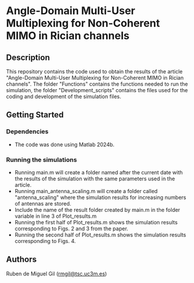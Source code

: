 # Angle-Domain Multi-User Multiplexing for Non-Coherent MIMO in Rician channels

## Description

This repository contains the code used to obtain the results of the article "Angle-Domain Multi-User Multiplexing for Non-Coherent MIMO in Rician channels". The folder "Functions" contains the functions needed to
run the simulation, the folder "Development_scripts" contains the files used for the coding and development of the simulation files. 

## Getting Started

### Dependencies

* The code was done using Matlab 2024b.

### Running the simulations

* Running main.m will create a folder named after the current date with the results of the simulation with the same parameters used in the article.
* Running main_antenna_scaling.m will create a folder called "antenna_scaling" where the simulation results for increasing numbers of antennas are stored.
* Include the name of the result folder created by main.m in the folder variable in line 3 of Plot_results.m
* Running the first half of Plot_results.m shows the simulation results corresponding to Figs. 2 and 3 from the paper.
* Running the second half of Plot_results.m shows the simulation results corresponding to Figs. 4.

## Authors

Ruben de Miguel Gil (rmgil@tsc.uc3m.es)
